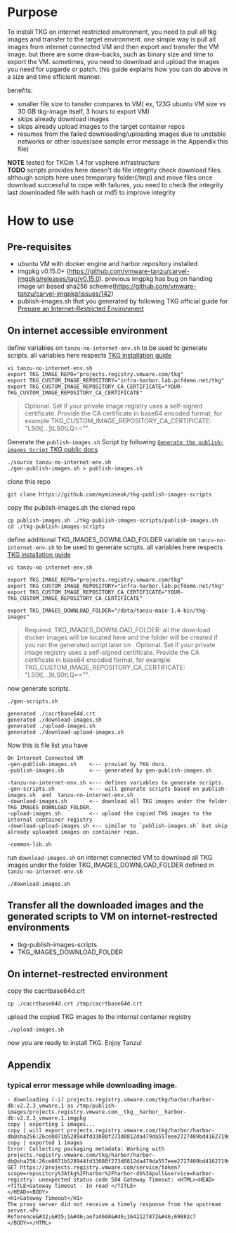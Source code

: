# Purpose
To install TKG on internet restricted environment, you need to pull all tkg images and transfer to the target environment. one simple way is pull all images from internet connected VM and then export and transfer the VM image. but there are some draw-backs, such as binary size and time to export the VM. sometimes, you need to download and upload the images you need for upgarde or patch. this guide explains how you can do above in a size and time efficient manner.

benefits:
- smaller file size to tansfer compares to VM( ex, 123G ubuntu VM size vs 30 GB tkg-image itself,  3 hours to export VM)
- skips already download images
- skips already upload images to the target container repos
- resumes from the failed downloading/uploading images due to unstable networks or other issues(see sample error message in the Appendix this file) 

**NOTE** tested for TKGm 1.4 for vsphere infrastructure<br>
**TODO** scripts provides here doesn't do file integrity check download files. although scripts here uses temporary folder(/tmp) and move files once download successful to cope with failures, you need to check the integrity last downloaded file with hash or md5 to improve integrity

# How to use

## Pre-requisites
- ubuntu VM with docker engine and harbor repository installed
- imgpkg v0.15.0+ (https://github.com/vmware-tanzu/carvel-imgpkg/releases/tag/v0.15.0). previous imgpkg has bug on handing image url based sha256 scheme(https://github.com/vmware-tanzu/carvel-imgpkg/issues/142)
- publish-images.sh that you generated by following TKG official guide for [Prepare an Internet-Restricted Environment](https://docs.vmware.com/en/VMware-Tanzu-Kubernetes-Grid/1.4/vmware-tanzu-kubernetes-grid-14/GUID-mgmt-clusters-airgapped-environments.html)


## On internet accessible environment

define variables on `tanzu-no-internet-env.sh` to be used to generate scripts. all variables here respects [TKG installation guide](https://docs.vmware.com/en/VMware-Tanzu-Kubernetes-Grid/1.3/vmware-tanzu-kubernetes-grid-13/GUID-tanzu-config-reference.html#private-image-repository-configuration-8)
```
vi tanzu-no-internet-env.sh
export TKG_IMAGE_REPO="projects.registry.vmware.com/tkg"
export TKG_CUSTOM_IMAGE_REPOSITORY="infra-harbor.lab.pcfdemo.net/tkg"
export TKG_CUSTOM_IMAGE_REPOSITORY_CA_CERTIFICATE="YOUR-TKG_CUSTOM_IMAGE_REPOSITORY_CA_CERTIFICATE"
```
> Optional. Set if your private image registry uses a self-signed certificate. Provide the CA certificate in base64 encoded format, for example TKG_CUSTOM_IMAGE_REPOSITORY_CA_CERTIFICATE: "LS0t[...]tLS0tLQ=="".

Generate the `publish-images.sh` Script by following [`Generate the publish-images Script` TKG public docs](https://docs.vmware.com/en/VMware-Tanzu-Kubernetes-Grid/1.4/vmware-tanzu-kubernetes-grid-14/GUID-mgmt-clusters-airgapped-environments.html)

```
./source tanzu-no-internet-env.sh
./gen-publish-images.sh > publish-images.sh
```


clone this repo
```
git clone https://github.com/myminseok/tkg-publish-images-scripts
```

copy the publish-images.sh the cloned repo

```
cp publish-images.sh ./tkg-publish-images-scripts/publish-images.sh
cd ./tkg-publish-images-scripts
```

define additional TKG_IMAGES_DOWNLOAD_FOLDER variable on `tanzu-no-internet-env.sh` to be used to generate scripts. all variables here respects [TKG installation guide](https://docs.vmware.com/en/VMware-Tanzu-Kubernetes-Grid/1.3/vmware-tanzu-kubernetes-grid-13/GUID-tanzu-config-reference.html#private-image-repository-configuration-8)
```
vi tanzu-no-internet-env.sh

export TKG_IMAGE_REPO="projects.registry.vmware.com/tkg"
export TKG_CUSTOM_IMAGE_REPOSITORY="infra-harbor.lab.pcfdemo.net/tkg"
export TKG_CUSTOM_IMAGE_REPOSITORY_CA_CERTIFICATE="YOUR-TKG_CUSTOM_IMAGE_REPOSITORY_CA_CERTIFICATE"

export TKG_IMAGES_DOWNLOAD_FOLDER="/data/tanzu-main-1.4-bin/tkg-images"
```
> Required. TKG_IMAGES_DOWNLOAD_FOLDER: all the download docker images will be located here and the folder will be created if you run the generated script later on .
> Optional. Set if your private image registry uses a self-signed certificate. Provide the CA certificate in base64 encoded format, for example TKG_CUSTOM_IMAGE_REPOSITORY_CA_CERTIFICATE: "LS0t[...]tLS0tLQ=="".

now generate scripts.
```
./gen-scripts.sh

generated ./cacrtbase64d.crt
generated ./download-images.sh
generated ./upload-images.sh
generated ./download-upload-images.sh

```
Now this is file list you have

```
On Internet Connected VM
-gen-publish-images.sh    <--- provied by TKG docs.
-publish-images.sh        <--- generated by gen-publish-images.sh

-tanzu-no-internet-env.sh <--- defines variables to generate scripts.
-gen-scripts.sh           <--- will generate scripts based on publish-images.sh  and  tanzu-no-internet-env.sh 
-download-images.sh       <-- download all TKG images under the folder TKG_IMAGES_DOWNLOAD_FOLDER. 
-upload-images.sh.        <-- upload the copied TKG images to the internal container registry
-download-upload-images.sh <-- similar to `publish-images.sh` but skip already uploaded images on container repo.

-common-lib.sh

```


run  `download-images.sh` on internet connected VM to download all TKG images under the folder TKG_IMAGES_DOWNLOAD_FOLDER defined in `tanzu-no-internet-env.sh` 
```
./download-images.sh
```


## Transfer all the downloaded images and the generated scripts to VM on  internet-restrected environments 
- tkg-publish-images-scripts
- TKG_IMAGES_DOWNLOAD_FOLDER

## On internet-restrected environment
copy the cacrtbase64d.crt 
```
cp ./cacrtbase64d.crt /tmp/cacrtbase64d.crt
```

upload the copied TKG images to the internal container registry
```
./upload-images.sh
```
now you are ready to install TKG. Enjoy Tanzu!


## Appendix
### typical error message while downloading image.
```
- downloading (-i) projects.registry.vmware.com/tkg/harbor/harbor-db:v2.2.3_vmware.1 as /tmp/publish-images/projects.registry.vmware.com__tkg__harbor__harbor-db:v2.2.3_vmware.1.imgpkg
copy | exporting 1 images...
copy | will export projects.registry.vmware.com/tkg/harbor/harbor-db@sha256:26ce0071b528944fd33080f273d0812da479da557eee2727409bd4162719deff
copy | exported 1 images
Error: Collecting packaging metadata: Working with projects.registry.vmware.com/tkg/harbor/harbor-db@sha256:26ce0071b528944fd33080f273d0812da479da557eee2727409bd4162719deff: GET https://projects.registry.vmware.com/service/token?scope=repository%3Atkg%2Fharbor%2Fharbor-db%3Apull&service=harbor-registry: unexpected status code 504 Gateway Timeout: <HTML><HEAD>
<TITLE>Gateway Timeout - In read </TITLE>
</HEAD><BODY>
<H1>Gateway Timeout</H1>
The proxy server did not receive a timely response from the upstream server.<P>
Reference&#32;&#35;1&#46;ae7a4668&#46;1642127872&#46;69882c7
</BODY></HTML>
```
